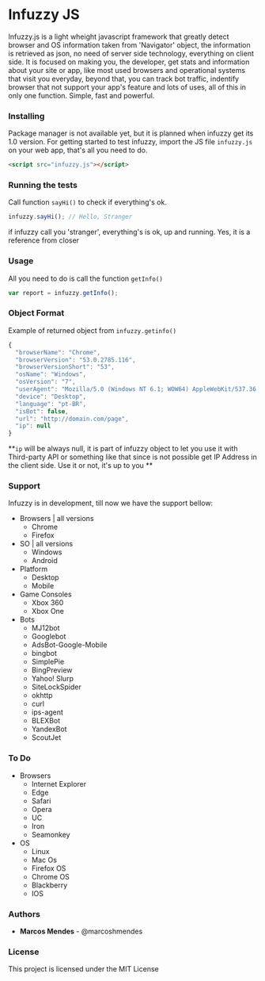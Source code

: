 # Infuzzy JS
Infuzzy.js is a light wheight javascript framework that greatly detect browser and OS information taken from 'Navigator' object, the information is retrieved as json, no need of server side technology, everything on client side. It is focused on making you, the developer, get stats and information about your site or app, like most used browsers and operational systems that visit you everyday, beyond that, you can track bot traffic, indentify browser that not support your app's feature and lots of uses, all of this in only one function. Simple, fast and powerful.

### Installing

Package manager is not available yet, but it is planned when infuzzy get its 1.0 version. For getting started to test infuzzy, import the JS file `infuzzy.js` on your web app, that's all you need to do.

```html
<script src="infuzzy.js"></script>
```
### Running the tests
Call function `sayHi()` to check if everything's ok.

```javascript
infuzzy.sayHi(); // Hello, Stranger
```

if infuzzy call you 'stranger', everything's is ok, up and running. Yes, it is a reference from closer

### Usage

All you need to do is call the function `getInfo()`

```javascript
var report = infuzzy.getInfo();
```

### Object Format

Example of returned object from `infuzzy.getinfo()`

```javascript
{
  "browserName": "Chrome",
  "browserVersion": "53.0.2785.116",
  "browserVersionShort": "53",
  "osName": "Windows",
  "osVersion": "7",
  "userAgent": "Mozilla/5.0 (Windows NT 6.1; WOW64) AppleWebKit/537.36 (KHTML, like Gecko) Chrome/53.0.2785.116 Safari/537.36",
  "device": "Desktop",
  "language": "pt-BR",
  "isBot": false,
  "url": "http://domain.com/page",
  "ip": null
}
```

**`ip` will be always null, it is part of infuzzy object to let you use it with Third-party API or something like that since is not possible get IP Address in the client side. Use it or not, it's up to you **

### Support

Infuzzy is in development, till now we have the support bellow:

* Browsers | all versions
  * Chrome
  * Firefox
* SO | all versions
  * Windows
  * Android
* Platform
  * Desktop
  * Mobile
* Game Consoles
  * Xbox 360
  * Xbox One
* Bots
  * MJ12bot
  * Googlebot
  * AdsBot-Google-Mobile
  * bingbot
  * SimplePie
  * BingPreview
  * Yahoo! Slurp
  * SiteLockSpider
  * okhttp
  * curl
  * ips-agent
  * BLEXBot
  * YandexBot
  * ScoutJet

### To Do

* Browsers
  * Internet Explorer
  * Edge
  * Safari
  * Opera
  * UC
  * Iron
  * Seamonkey
* OS
  * Linux
  * Mac Os
  * Firefox OS
  * Chrome OS
  * Blackberry
  * IOS

### Authors

* **Marcos Mendes** - @marcoshmendes

### License

This project is licensed under the MIT License
